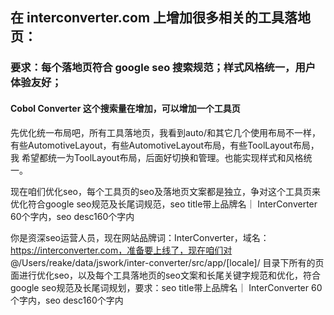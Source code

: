 ## 在 interconverter.com 上增加很多相关的工具落地页：

### 要求：每个落地页符合 google seo 搜索规范；样式风格统一，用户体验友好；

#### Cobol Converter 这个搜索量在增加，可以增加一个工具页



先优化统一布局吧，所有工具落地页，我看到auto/和其它几个使用布局不一样，有些AutomotiveLayout，有些AutomotiveLayout布局，有些ToolLayout布局，我 希望都统一为ToolLayout布局，后面好切换和管理。也能实现样式和风格统一。


现在咱们优化seo，每个工具页的seo及落地页文案都是独立，争对这个工具页来优化符合google seo规范及长尾词规范，seo title带上品牌名｜ InterConverter 60个字内，seo desc160个字内

你是资深seo运营人员，现在网站品牌词：InterConverter，域名：https://interconverter.com，准备要上线了，现在咱们对 @/Users/reake/data/jswork/inter-converter/src/app/[locale]/ 目录下所有的页面进行优化seo，以及每个工具落地页的seo文案和长尾关键字规范和优化，符合google seo规范及长尾词规划，要求：seo title带上品牌名｜ InterConverter 60个字内，seo desc160个字内